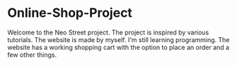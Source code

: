 # Online-Shop-Project
Welcome to the Neo Street project. The project is inspired by various tutorials. The website is made by myself. I'm still learning programming. The website has a working shopping cart with the option to place an order and a few other things.
